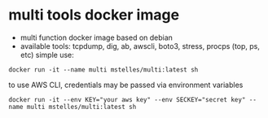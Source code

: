 # multi tools docker image
* multi function docker image based on debian
* available tools: tcpdump, dig, ab, awscli, boto3, stress, procps (top, ps, etc)
simple use:
```
docker run -it --name multi mstelles/multi:latest sh
```
to use AWS CLI, credentials may be passed via environment variables
```
docker run -it --env KEY="your aws key" --env SECKEY="secret key" --name multi mstelles/multi:latest sh
```

